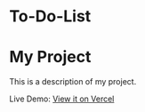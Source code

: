 # To-Do-List
# My Project

This is a description of my project.

Live Demo: [View it on Vercel](https://to-do-list-mocha-zeta-88.vercel.app/)
